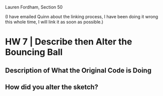 Lauren Fordham, Section 50

(I have emailed Quinn about the linking process, I have been doing it wrong this whole time, I will link it as soon as possible.)


# HW 7 | Describe then Alter the Bouncing Ball

## Description of What the Original Code is Doing

<!--
The orignial code is creating a ball that moves around the screen at various rates. Everytime the mouse is clickd the rate changes. The main thing about this sketch is the ball moves, but it stays inside the screen at all times.

Lines 3-10 are defining Global Variables that will be used throughout the sketch. Lines 12-15 are setting up a specificly sized canvas and the color of the background. Lines 19-33 is actually the part that matters most.Lines 21&22 set up values for ball.x using varibles aready designated. Lines 25-127 use an if statement to say if ball.x is greater than to equal to the width, and ball.x is less than or equal to 0, then ball.delta_x, a variable previosly defined is equal to  -1 multiplied by ball.delta_y. Same goes for lines 28&29 except using different guidelines.Lines 32 & 33 create the circle and the color it is. Lines 36-39 are desribing the terms on which when the mouse is pressed under these conditions, the ball.scale x & y will change. We see this as the ball moves differently everytime we click.

The ball can change direction by using a variable to tell the ball once at a certain point you need to stop what path you were following and follow this one. So saying once a ball gets to 400, we can use a variable (already defined to make it go forward) and redefine it as a negative integer to make it go backwards. The direction of the ball itself on terms of place on canvas depend on what numbers you put in the path for your ball to take.


-->


## How did you alter the sketch?

<!--
I altered the sketch by adding a flashing background using an if statement that says if ball x is greather than or equal to half the width, then the background color will change using the random() color generator. I also changed the color of the ball from being random to white when it hits the same line as the when the backgrounf changes. I also used an if statement; if ball.x is less than or equal to width/2 then the ball with be ramdomly colored.
-->
